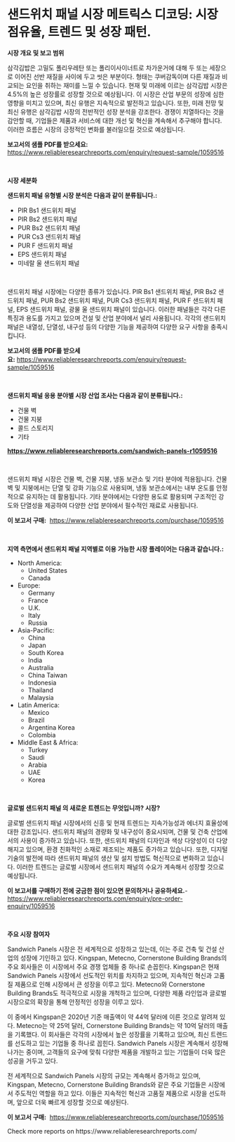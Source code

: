 <p><h1>샌드위치 패널 시장 메트릭스 디코딩: 시장 점유율, 트렌드 및 성장 패턴.</h1></p><p><strong>시장 개요 및 보고 범위</strong></p>
<p><p>삼각김밥은 고밀도 폴리우레탄 또는 폴리이사이너트로 차가운거에 대해 두 또는 세장으로 이어진 선반 재질을 사이에 두고 씻은 부분이다. 형태는 쿠버감독이며 다른 재질과 비교되는 요인을 취하는 재미를 느낄 수 있습니다. 현재 및 미래에 이르는 삼각김밥 시장은 4.5%의 높은 성장률로 성장할 것으로 예상됩니다. 이 시장은 산업 부문의 성장에 심한 영향을 미치고 있으며, 최신 유행은 지속적으로 발전하고 있습니다. 또한, 미래 전망 및 최신 유행은 삼각김밥 시장의 전반적인 성장 분석을 강조한다. 경쟁이 치열하다는 것을 감안할 때, 기업들은 제품과 서비스에 대한 개선 및 혁신을 계속해서 추구해야 합니다. 이러한 흐름은 시장의 긍정적인 변화를 불러일으킬 것으로 예상됩니다.</p></p>
<p><strong>보고서의 샘플 PDF를 받으세요:</strong> <a href="https://www.reliableresearchreports.com/enquiry/request-sample/1059516">https://www.reliableresearchreports.com/enquiry/request-sample/1059516</a></p>
<p>&nbsp;</p>
<p><strong>시장 세분화</strong></p>
<p><strong>샌드위치 패널 유형별 시장 분석은 다음과 같이 분류됩니다.:</strong></p>
<p><ul><li>PIR Bs1 샌드위치 패널</li><li>PIR Bs2 샌드위치 패널</li><li>PUR Bs2 샌드위치 패널</li><li>PUR Cs3 샌드위치 패널</li><li>PUR F 샌드위치 패널</li><li>EPS 샌드위치 패널</li><li>미네랄 울 샌드위치 패널</li></ul></p>
<p>&nbsp;</p>
<p><p>샌드위치 패널 시장에는 다양한 종류가 있습니다. PIR Bs1 샌드위치 패널, PIR Bs2 샌드위치 패널, PUR Bs2 샌드위치 패널, PUR Cs3 샌드위치 패널, PUR F 샌드위치 패널, EPS 샌드위치 패널, 광물 울 샌드위치 패널이 있습니다. 이러한 패널들은 각각 다른 특징과 용도를 가지고 있으며 건설 및 산업 분야에서 널리 사용됩니다. 각각의 샌드위치 패널은 내열성, 단열성, 내구성 등의 다양한 기능을 제공하여 다양한 요구 사항을 충족시킵니다.</p></p>
<p><strong>보고서의 샘플 PDF를 받으세요:</strong>&nbsp;<a href="https://www.reliableresearchreports.com/enquiry/request-sample/1059516">https://www.reliableresearchreports.com/enquiry/request-sample/1059516</a></p>
<p>&nbsp;</p>
<p><strong> 샌드위치 패널 응용 분야별 시장 산업 조사는 다음과 같이 분류됩니다.:</strong></p>
<p><ul><li>건물 벽</li><li>건물 지붕</li><li>콜드 스토리지</li><li>기타</li></ul></p>
<p><strong><a href="https://www.reliableresearchreports.com/sandwich-panels-r1059516">https://www.reliableresearchreports.com/sandwich-panels-r1059516</a></strong></p>
<p>&nbsp;</p>
<p><p>샌드위치 패널 시장은 건물 벽, 건물 지붕, 냉동 보관소 및 기타 분야에 적용됩니다. 건물 벽 및 지붕에서는 단열 및 강화 기능으로 사용되며, 냉동 보관소에서는 내부 온도를 안정적으로 유지하는 데 활용됩니다. 기타 분야에서는 다양한 용도로 활용되며 구조적인 강도와 단열성을 제공하여 다양한 산업 분야에서 필수적인 재료로 사용됩니다.</p></p>
<p><strong>이 보고서 구매:</strong>&nbsp; <a href="https://www.reliableresearchreports.com/purchase/1059516">https://www.reliableresearchreports.com/purchase/1059516</a></p>
<p>&nbsp;</p>
<p><strong>지역 측면에서 샌드위치 패널 지역별로 이용 가능한 시장 플레이어는 다음과 같습니다.:</strong></p>
<p><ul>
    <li>
        North America:
        <ul>
            <li>United States</li>
            <li>Canada</li>
        </ul>
    </li>
    <li>
        Europe:
        <ul>
            <li>Germany</li>
            <li>France</li>
            <li>U.K.</li>
            <li>Italy</li>
            <li>Russia</li>
        </ul>
    </li>
    <li>
        Asia-Pacific:
        <ul>
            <li>China</li>
            <li>Japan</li>
            <li>South Korea</li>
            <li>India</li>
            <li>Australia</li>
            <li>China Taiwan</li>
            <li>Indonesia</li>
            <li>Thailand</li>
            <li>Malaysia</li>
        </ul>
    </li>
    <li>
        Latin America:
        <ul>
            <li>Mexico</li>
            <li>Brazil</li>
            <li>Argentina Korea</li>
            <li>Colombia</li>
        </ul>
    </li>
    <li>
        Middle East & Africa:
        <ul>
            <li>Turkey</li>
            <li>Saudi</li>
            <li>Arabia</li>
            <li>UAE</li>
            <li>Korea</li>
        </ul>
    </li>
    </ul></p>
<p>&nbsp;</p>
<p><strong>글로벌 샌드위치 패널 의 새로운 트렌드는 무엇입니까? 시장?</strong></p>
<p><p>글로벌 샌드위치 패널 시장에서의 신흥 및 현재 트렌드는 지속가능성과 에너지 효율성에 대한 강조입니다. 샌드위치 패널의 경량화 및 내구성이 중요시되며, 건물 및 건축 산업에서의 사용이 증가하고 있습니다. 또한, 샌드위치 패널의 디자인과 색상 다양성이 더 다양해지고 있으며, 환경 친화적인 소재로 제조되는 제품도 증가하고 있습니다. 또한, 디지털 기술의 발전에 따라 샌드위치 패널의 생산 및 설치 방법도 혁신적으로 변화하고 있습니다. 이러한 트렌드는 글로벌 시장에서 샌드위치 패널의 수요가 계속해서 성장할 것으로 예상됩니다.</p></p>
<p><strong>이 보고서를 구매하기 전에 궁금한 점이 있으면 문의하거나 공유하세요.</strong>- <a href="https://www.reliableresearchreports.com/enquiry/pre-order-enquiry/1059516">https://www.reliableresearchreports.com/enquiry/pre-order-enquiry/1059516</a></p>
<p>&nbsp;</p>
<p><strong>주요 시장 참여자</strong></p>
<p><p>Sandwich Panels 시장은 전 세계적으로 성장하고 있는데, 이는 주로 건축 및 건설 산업의 성장에 기인하고 있다. Kingspan, Metecno, Cornerstone Building Brands의 주요 회사들은 이 시장에서 주요 경쟁 업체들 중 하나로 손꼽힌다. Kingspan은 현재 Sandwich Panels 시장에서 선도적인 위치를 차지하고 있으며, 지속적인 혁신과 고품질 제품으로 인해 시장에서 큰 성장을 이루고 있다. Metecno와 Cornerstone Building Brands도 적극적으로 시장을 개척하고 있으며, 다양한 제품 라인업과 글로벌 시장으로의 확장을 통해 안정적인 성장을 이루고 있다.</p><p>이 중에서 Kingspan은 2020년 기준 매출액이 약 44억 달러에 이른 것으로 알려져 있다. Metecno는 약 25억 달러, Cornerstone Building Brands는 약 10억 달러의 매출을 기록했다. 이 회사들은 각각의 시장에서 높은 성장률을 기록하고 있으며, 최신 트렌드를 선도하고 있는 기업들 중 하나로 꼽힌다. Sandwich Panels 시장은 계속해서 성장해 나가는 중이며, 고객들의 요구에 맞춰 다양한 제품을 개발하고 있는 기업들이 더욱 많은 성공을 거두고 있다.</p><p>전 세계적으로 Sandwich Panels 시장의 규모는 계속해서 증가하고 있으며, Kingspan, Metecno, Cornerstone Building Brands와 같은 주요 기업들은 시장에서 주도적인 역할을 하고 있다. 이들은 지속적인 혁신과 고품질 제품으로 시장을 선도하며, 앞으로 더욱 빠르게 성장할 것으로 예상된다.</p></p>
<p><strong>이 보고서 구매:</strong>&nbsp;&nbsp;<a href="https://www.reliableresearchreports.com/purchase/1059516">https://www.reliableresearchreports.com/purchase/1059516</a></p>
<p>Check more reports on https://www.reliableresearchreports.com/</p>